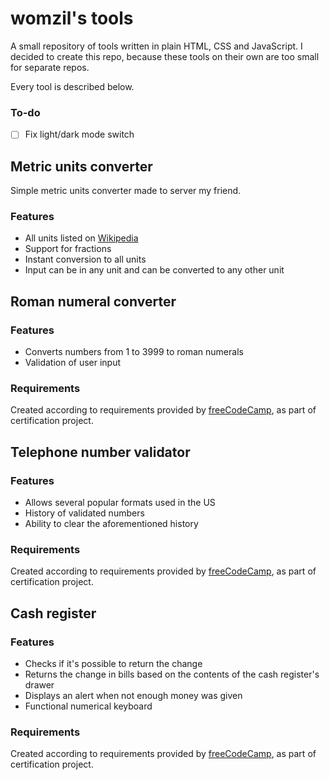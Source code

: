 # womzil's tools

A small repository of tools written in plain HTML, CSS and JavaScript. I decided to create this repo, because these tools on their own are too small for separate repos.

Every tool is described below.

### To-do

- [ ] Fix light/dark mode switch

## Metric units converter

Simple metric units converter made to server my friend.

### Features

- All units listed on [Wikipedia](https://en.wikipedia.org/wiki/Metric_prefix)
- Support for fractions
- Instant conversion to all units
- Input can be in any unit and can be converted to any other unit

## Roman numeral converter

### Features

- Converts numbers from 1 to 3999 to roman numerals
- Validation of user input

### Requirements

Created according to requirements provided by [freeCodeCamp](https://www.freecodecamp.org/learn/javascript-algorithms-and-data-structures-v8/build-a-roman-numeral-converter-project/build-a-roman-numeral-converter), as part of certification project.

## Telephone number validator

### Features

- Allows several popular formats used in the US
- History of validated numbers
- Ability to clear the aforementioned history

### Requirements

Created according to requirements provided by [freeCodeCamp](https://www.freecodecamp.org/learn/javascript-algorithms-and-data-structures-v8/build-a-telephone-number-validator-project/build-a-telephone-number-validator), as part of certification project.

## Cash register
### Features

- Checks if it's possible to return the change
- Returns the change in bills based on the contents of the cash register's drawer
- Displays an alert when not enough money was given
- Functional numerical keyboard

### Requirements

Created according to requirements provided by [freeCodeCamp](https://www.freecodecamp.org/learn/javascript-algorithms-and-data-structures-v8/build-a-cash-register-project/build-a-cash-register), as part of certification project.